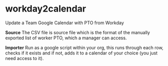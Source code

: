 # workday2calendar
Update a Team Google Calendar with PTO from Workday

**Source**
The CSV file is source file which is the format of the manually exported list of worker PTO, which a manager can access.

**Importer**
Run as a google script within your org, this runs through each row, checks if it exists and if not, adds it to a calendar of your choice (you just need access to it).
